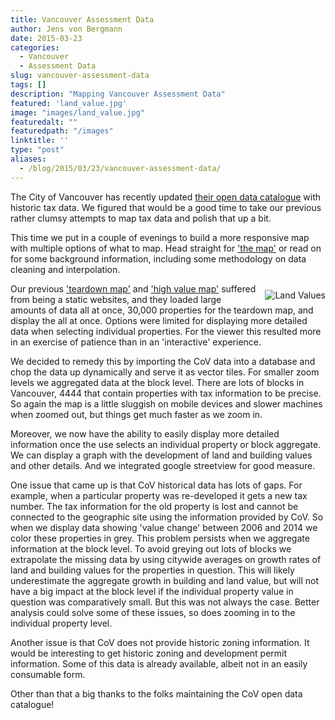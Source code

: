 ```yaml
---
title: Vancouver Assessment Data
author: Jens von Bergmann
date: 2015-03-23
categories:
  - Vancouver
  - Assessment Data
slug: vancouver-assessment-data
tags: []
description: "Mapping Vancouver Assessment Data"
featured: 'land_value.jpg'
image: "images/land_value.jpg"
featuredalt: ""
featuredpath: "/images"
linktitle: ''
type: "post"
aliases:
  - /blog/2015/03/23/vancouver-assessment-data/
---
```






The City of Vancouver has recently
updated [their open data catalogue](http://vancouver.ca/your-government/open-data-catalogue.aspx) with historic tax
data. We figured that would
be a good time to take our previous rather clumsy attempts to map tax data and polish that up a bit.

This time we put in a couple of evenings to build a more responsive map with multiple options of what to map. Head
straight for ['the map'](http://mountainmath.ca/map/assessment) or read on for some background information, including
some methodology on data cleaning and interpolation.

[<img src="images/land_value.jpg" alt="Land Values" style="max-width:400px;margin-left:15px;margin-top:10px;" align="right"/>](http://mountainmath.ca/map/assessment) 

<!-- more -->

Our previous ['teardown map'](/teardown_map.html) and ['high value map'](/teardown_map.html) suffered from being a static
websites, and they loaded large amounts of data all at once, 30,000 properties for the teardown map, and display
the all at once. Options were limited for displaying more detailed data when selecting individual properties.
For the viewer this resulted more in an exercise of patience than in an 'interactive' experience.

We decided to remedy this by importing the CoV data into a database and chop the data up dynamically and serve it as vector tiles.
For smaller zoom levels we aggregated data at the block level. There are lots of blocks in Vancouver, 4444 that contain
properties with tax information to be precise. So again the map is a little sluggish on mobile devices and slower machines when zoomed out,
but things get much faster as we zoom in.

Moreover, we now have the ability to easily display more detailed information once the use selects an individual
property or block aggregate. We can display a graph with the development of land and building values and other details.
And we integrated google streetview for good measure.

One issue that came up is that CoV historical data has lots of gaps. For example, when a particular property was
re-developed it gets a new tax number. The tax information for the old property is lost and cannot be connected to the
geographic site using the information provided by CoV. So when we display data showing 'value change' between
2006 and 2014 we color these properties in grey. This problem persists when we aggregate information at the block level.
To avoid greying out lots of blocks we extrapolate the missing data by using citywide averages on growth rates
of land and building values for the properties in question. This will likely underestimate the aggregate growth in building
and land value, but will not have a big impact at the block level if the individual property value in question was
comparatively small. But this was not always the case. Better analysis could solve some of these issues, so does
zooming in to the individual property level.

Another issue is that CoV does not provide historic zoning information. It would be interesting to get historic zoning
and development permit information. Some of this data is already available, albeit not in an easily consumable form.

Other than that a big thanks to the folks maintaining the CoV open data catalogue!
